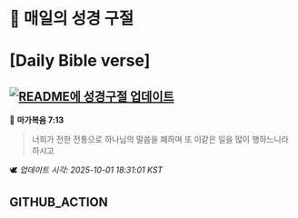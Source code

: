 # 🙏 매일의 성경 구절
# [Daily Bible verse]
## [![README에 성경구절 업데이트](https://github.com/DONGSUKA/first_test/actions/workflows/update-readme-bible.yml/badge.svg)](https://github.com/DONGSUKA/first_test/actions/workflows/update-readme-bible.yml)
<!-- START_BIBLE_VERSE -->
📖 **마가복음 7:13**
> 너희가 전한 전통으로 하나님의 말씀을 폐하며 또 이같은 일을 많이 행하느니라 하시고

🕊️ _업데이트 시각: 2025-10-01 18:31:01 KST_
  <!-- END_BIBLE_VERSE -->
## GITHUB_ACTION
